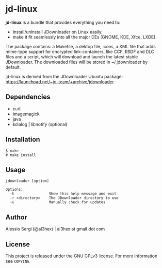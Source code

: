 jd-linux
========

**jd-linux** is a bundle that provides everything you need to:

* install/uninstall JDownloader on Linux easily;
* make it fit seamlessly into all the major DEs (GNOME, KDE, Xfce, LXDE).

The package contains: a Makefile, a dektop file, icons, a XML file that adds
mime-type support for encrypted link-containers, like CCF, RSDF and DLC files
and a script, which will download and launch the latest stable JDownloader.
The downloaded files will be stored in ~/.jdownloader by default.

jd-linux is derived from the JDownloader Ubuntu package: https://launchpad.net/~jd-team/+archive/jdownloader

Dependencies
------------

* curl
* imagemagick
* java
* kdialog | libnotify (optional)

Installation
------------

    $ make
    # make install

Usage
-----

    jdownloader [option]

    Options:
      -h                Show this help message and exit
      -r <directory>    The JDownloader directory to use
      -u                Manually check for updates

Author
------

Alessio Sergi (@al3hex) | al3hex at gmail dot com

License
-------

This project is released under the GNU GPLv3 license.
For more information see `COPYING`.
